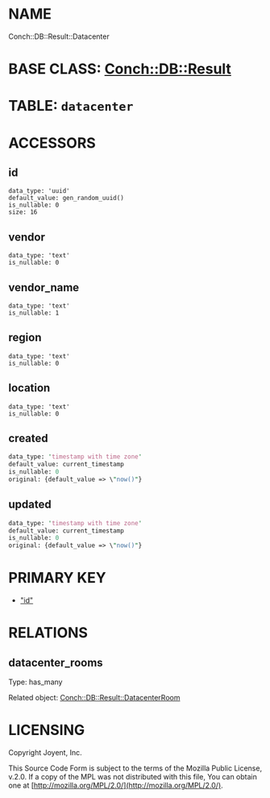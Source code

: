 # NAME

Conch::DB::Result::Datacenter

# BASE CLASS: [Conch::DB::Result](/../modules/Conch::DB::Result)

# TABLE: `datacenter`

# ACCESSORS

## id

```
data_type: 'uuid'
default_value: gen_random_uuid()
is_nullable: 0
size: 16
```

## vendor

```
data_type: 'text'
is_nullable: 0
```

## vendor\_name

```
data_type: 'text'
is_nullable: 1
```

## region

```
data_type: 'text'
is_nullable: 0
```

## location

```
data_type: 'text'
is_nullable: 0
```

## created

```perl
data_type: 'timestamp with time zone'
default_value: current_timestamp
is_nullable: 0
original: {default_value => \"now()"}
```

## updated

```perl
data_type: 'timestamp with time zone'
default_value: current_timestamp
is_nullable: 0
original: {default_value => \"now()"}
```

# PRIMARY KEY

- ["id"](#id)

# RELATIONS

## datacenter\_rooms

Type: has\_many

Related object: [Conch::DB::Result::DatacenterRoom](/../modules/Conch::DB::Result::DatacenterRoom)

# LICENSING

Copyright Joyent, Inc.

This Source Code Form is subject to the terms of the Mozilla Public License,
v.2.0. If a copy of the MPL was not distributed with this file, You can obtain
one at [http://mozilla.org/MPL/2.0/](http://mozilla.org/MPL/2.0/).
